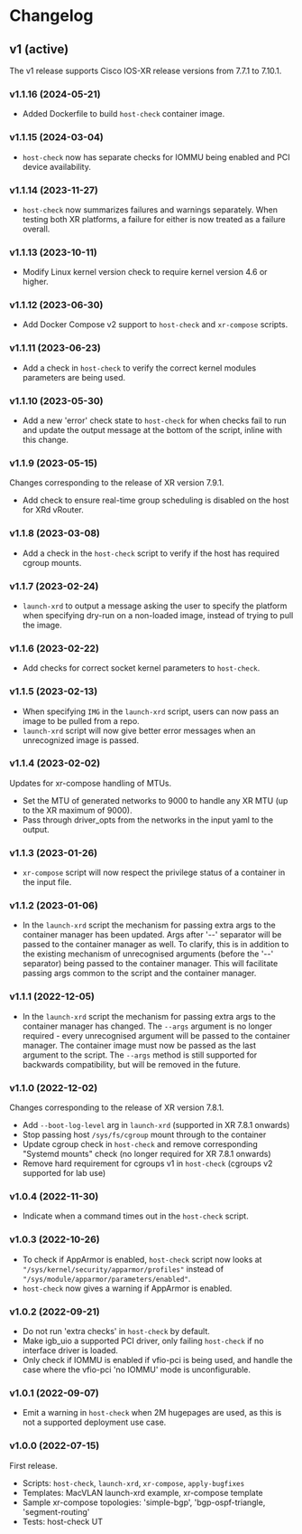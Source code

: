 # Changelog


## v1 (active)

The v1 release supports Cisco IOS-XR release versions from 7.7.1 to 7.10.1.

### v1.1.16 (2024-05-21)

- Added Dockerfile to build `host-check` container image.

### v1.1.15 (2024-03-04)

- `host-check` now has separate checks for IOMMU being enabled and PCI device availability.

### v1.1.14 (2023-11-27)

- `host-check` now summarizes failures and warnings separately. When testing both XR platforms, a failure for either is now treated as a failure overall.

### v1.1.13 (2023-10-11)

- Modify Linux kernel version check to require kernel version 4.6 or higher.

### v1.1.12 (2023-06-30)

- Add Docker Compose v2 support to `host-check` and `xr-compose` scripts.

### v1.1.11 (2023-06-23)

- Add a check in `host-check` to verify the correct kernel modules parameters are being used.

### v1.1.10 (2023-05-30)

- Add a new 'error' check state to `host-check` for when checks fail to run and update the output message at the bottom of the script, inline with this change.


### v1.1.9 (2023-05-15)

Changes corresponding to the release of XR version 7.9.1.

- Add check to ensure real-time group scheduling is disabled on the host for XRd vRouter.


### v1.1.8 (2023-03-08)

- Add a check in the `host-check` script to verify if the host has required cgroup mounts.


### v1.1.7 (2023-02-24)

- `launch-xrd` to output a message asking the user to specify the platform when specifying dry-run on a non-loaded image, instead of trying to pull the image.


### v1.1.6 (2023-02-22)

- Add checks for correct socket kernel parameters to `host-check`.


### v1.1.5 (2023-02-13)

- When specifying `IMG` in the `launch-xrd` script, users can now pass an image to be pulled from a repo.
- `launch-xrd` script will now give better error messages when an unrecognized image is passed.


### v1.1.4 (2023-02-02)

Updates for xr-compose handling of MTUs.
- Set the MTU of generated networks to 9000 to handle any XR MTU (up to the XR maximum of 9000).
- Pass through driver_opts from the networks in the input yaml to the output.


### v1.1.3 (2023-01-26)

- `xr-compose` script will now respect the privilege status of a container in the input file.


### v1.1.2 (2023-01-06)

- In the `launch-xrd` script the mechanism for passing extra args to the container manager has been updated. Args after '--' separator will be passed to the container manager as well. To clarify, this is in addition to the existing mechanism of unrecognised arguments (before the '--' separator) being passed to the container manager. This will facilitate passing args common to the script and the container manager.


### v1.1.1 (2022-12-05)

- In the `launch-xrd` script the mechanism for passing extra args to the container manager has changed. The `--args` argument is no longer required - every unrecognised argument will be passed to the container manager. The container image must now be passed as the last argument to the script. The `--args` method is still supported for backwards compatibility, but will be removed in the future.


### v1.1.0 (2022-12-02)

Changes corresponding to the release of XR version 7.8.1.

- Add `--boot-log-level` arg in `launch-xrd` (supported in XR 7.8.1 onwards)
- Stop passing host `/sys/fs/cgroup` mount through to the container
- Update cgroup check in `host-check` and remove corresponding "Systemd mounts" check (no longer required for XR 7.8.1 onwards)
- Remove hard requirement for cgroups v1 in `host-check` (cgroups v2 supported for lab use)


### v1.0.4 (2022-11-30)

- Indicate when a command times out in the `host-check` script.


### v1.0.3 (2022-10-26)

- To check if AppArmor is enabled, `host-check` script now looks at `"/sys/kernel/security/apparmor/profiles"` instead of `"/sys/module/apparmor/parameters/enabled"`.
- `host-check` now gives a warning if AppArmor is enabled.


### v1.0.2 (2022-09-21)

- Do not run 'extra checks' in `host-check` by default.
- Make igb_uio a supported PCI driver, only failing `host-check` if no interface driver is loaded.
- Only check if IOMMU is enabled if vfio-pci is being used, and handle the case where the vfio-pci 'no IOMMU' mode is unconfigurable.


### v1.0.1 (2022-09-07)

- Emit a warning in `host-check` when 2M hugepages are used, as this is not a
supported deployment use case.


### v1.0.0 (2022-07-15)

First release.

- Scripts: `host-check`, `launch-xrd`, `xr-compose`, `apply-bugfixes`
- Templates: MacVLAN launch-xrd example, xr-compose template
- Sample xr-compose topologies: 'simple-bgp', 'bgp-ospf-triangle, 'segment-routing'
- Tests: host-check UT
